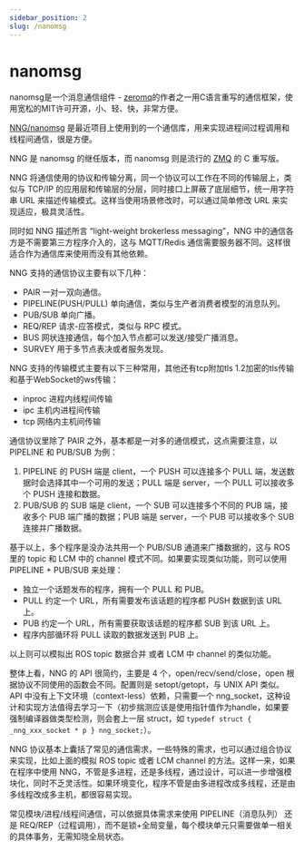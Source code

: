 ```yaml
---
sidebar_position: 2
slug: /nanomsg
---
```


# nanomsg



nanomsg是一个消息通信组件 - [zeromq](https://so.csdn.net/so/search?q=zeromq&spm=1001.2101.3001.7020)的作者之一用C语言重写的通信框架，使用宽松的MIT许可开源，小、轻、快，非常方便。



[NNG/nanomsg](https://github.com/nanomsg/nng) 是最近项目上使用到的一个通信库，用来实现进程间过程调用和线程间通信，很是方便。

NNG 是 nanomsg 的继任版本，而 nanomsg 则是流行的 [ZMQ](http://zeromq.org/) 的 C 重写版。

NNG 将通信使用的协议和传输分离，同一个协议可以工作在不同的传输层上，类似与 TCP/IP 的应用层和传输层的分层，同时接口上屏蔽了底层细节，统一用字符串 URL 来描述传输模式。这样当使用场景修改时，可以通过简单修改 URL 来实现适应，极具灵活性。

同时如 NNG 描述所言 “light-weight brokerless messaging”，NNG 中的通信各方是不需要第三方程序介入的，这与 MQTT/Redis 通信需要服务器不同。这样很适合作为通信库来使用而没有其他依赖。

NNG 支持的通信协议主要有以下几种：

- PAIR 一对一双向通信。
- PIPELINE(PUSH/PULL) 单向通信，类似与生产者消费者模型的消息队列。
- PUB/SUB 单向广播。
- REQ/REP 请求-应答模式，类似与 RPC 模式。
- BUS 网状连接通信，每个加入节点都可以发送/接受广播消息。
- SURVEY 用于多节点表决或者服务发现。

NNG 支持的传输模式主要有以下三种常用，其他还有tcp附加tls 1.2加密的tls传输和基于WebSocket的ws传输：

- inproc 进程内线程间传输
- ipc 主机内进程间传输
- tcp 网络内主机间传输

通信协议里除了 PAIR 之外，基本都是一对多的通信模式，这点需要注意，以 PIPELINE 和 PUB/SUB 为例：

1. PIPELINE 的 PUSH 端是 client，一个 PUSH 可以连接多个 PULL 端，发送数据时会选择其中一个可用的发送；PULL 端是 server，一个 PULL 可以接收多个 PUSH 连接和数据。
2. PUB/SUB 的 SUB 端是 client，一个 SUB 可以连接多个不同的 PUB 端，接收多个 PUB 端广播的数据；PUB 端是 server，一个 PUB 可以接收多个 SUB 连接并广播数据。

基于以上，多个程序是没办法共用一个 PUB/SUB 通道来广播数据的，这与 ROS 里的 topic 和 LCM 中的 channel 模式不同。如果要实现类似功能，则可以使用 PIPELINE + PUB/SUB 来处理：

- 独立一个话题发布的程序，拥有一个 PULL 和 PUB。
- PULL 约定一个 URL，所有需要发布该话题的程序都 PUSH 数据到该 URL 上。
- PUB 约定一个 URL，所有需要获取该话题的程序都 SUB 到该 URL 上。
- 程序内部循环将 PULL 读取的数据发送到 PUB 上。

以上则可以模拟出 ROS topic 数据合并 或者 LCM 中 channel 的类似功能。

整体上看，NNG 的 API 很简约，主要是 4 个，open/recv/send/close，open 根据协议不同使用的函数会不同。配置则是 setopt/getopt，与 UNIX API 类似。API 中没有上下文环境（context-less）依赖，只需要一个 nng_socket，这种设计和实现方法值得去学习一下（初步揣测应该是使用指针值作为handle，如果要强制编译器做类型检测，则会套上一层 struct，如 `typedef struct { _nng_xxx_socket * p } nng_socket;`）。

NNG 协议基本上囊括了常见的通信需求，一些特殊的需求，也可以通过组合协议来实现，比如上面的模拟 ROS topic 或者 LCM channel 的方法。这样一来，如果在程序中使用 NNG，不管是多进程，还是多线程，通过设计，可以进一步增强模块化，同时不乏灵活性。如果环境变化，程序不管是由多进程改成多线程，还是由多线程改成多主机，都很容易实现。

常见模块/进程/线程间通信，可以依据具体需求来使用 PIPELINE（消息队列） 还是 REQ/REP（过程调用），而不是锁+全局变量，每个模块单元只需要做单一相关的具体事务，无需知晓全局状态。
